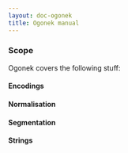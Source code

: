 ```yaml
---
layout: doc-ogonek
title: Ogonek manual
---
```


### Scope

Ogonek covers the following stuff:

#### Encodings

#### Normalisation

#### Segmentation

#### Strings

#### 
